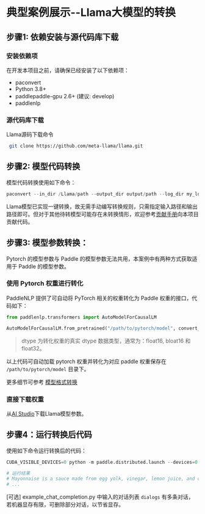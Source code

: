 # 典型案例展示--Llama大模型的转换

## 步骤1: 依赖安装与源代码库下载

### 安装依赖项

在开发本项目之前，请确保已经安装了以下依赖项：
- paconvert
- Python 3.8+
- paddlepaddle-gpu 2.6+ (建议: develop)
- paddlenlp

### 源代码库下载

Llama源码下载命令
```bash
 git clone https://github.com/meta-llama/llama.git
```

## 步骤2: 模型代码转换

模型代码转换使用如下命令：

```python
paconvert --in_dir /Llama/path --output_dir output/path --log_dir my_log/path
```
Llama模型已实现一键转换，故无需手动编写转换规则，只需指定输入路径和输出路径即可。但对于其他待转模型可能存在未转换情形，欢迎参考[贡献手册](https://github.com/PaddlePaddle/PaConvert/blob/master/docs/CONTRIBUTING.md)向本项目贡献代码。

## 步骤3: 模型参数转换：

Pytorch 的模型参数与 Paddle 的模型参数无法共用，本案例中有两种方式获取适用于 Paddle 的模型参数。

### 使用 Pytorch 权重进行转化

PaddleNLP 提供了可自动将 PyTorch 相关的权重转化为 Paddle 权重的接口，代码如下：

```python
from paddlenlp.transformers import AutoModelForCausalLM

AutoModelForCausalLM.from_pretrained("/path/to/pytorch/model", convert_from_torch=True, dtype="float16")
```

> dtype 为转化权重的真实 dtype 数据类型，通常为：float16, bloat16 和 float32。

以上代码可自动加载 pytorch 权重并转化为对应 paddle 权重保存在 `/path/to/pytorch/model` 目录下。

更多细节可参考 [模型格式转换](https://github.com/PaddlePaddle/PaddleNLP/blob/develop/docs/community/contribute_models/convert_pytorch_to_paddle.rst)

### 直接下载权重

从[AI Studio](https://aistudio.baidu.com/modelsdetail/636/space)下载Llama模型参数。


## 步骤4：运行转换后代码

使用如下命令运行转换后的代码：
```python
CUDA_VISIBLE_DEVICES=0 python -m paddle.distributed.launch --devices=0 /example_chat_completion/path/example_chat_completion.py --ckpt_dir /model_param/path --tokenizer_path /tokenizer/path/tokenizer.model --max_seq_len 64

# 运行结果
# Mayonnaise is a sauce made from egg yolk, vinegar, lemon juice, and oil.
# ...

```
[可选] example_chat_completion.py 中输入的对话列表 `dialogs` 有多条对话，若机器显存有限，可删除部分对话，以节省显存。
